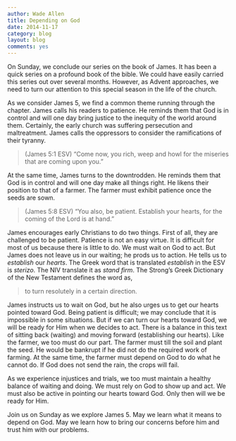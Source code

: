 ```yaml
---
author: Wade Allen
title: Depending on God 
date: 2014-11-17
category: blog
layout: blog
comments: yes
---
```

 
On Sunday, we conclude our series on the book of James. It has been a quick series on a profound book of the bible. We could have easily carried this series out over several months. However, as Advent approaches, we need to turn our attention to this special season in the life of the church. 

As we consider James 5, we find a common theme running through the chapter. James calls his readers to patience. He reminds them that God is in control and will one day bring justice to the inequity of the world around them. Certainly, the early church was suffering persecution and maltreatment. James calls the oppressors to consider the ramifications of their tyranny.

>(James 5:1 ESV) “Come now, you rich, weep and howl for the miseries that are coming upon you.”

At the same time, James turns to the downtrodden. He reminds them that God is in control and will one day make all things right. He likens their position to that of a farmer. The farmer must exhibit patience once the seeds are sown. 

>(James 5:8 ESV) “You also, be patient. Establish your hearts, for the coming of the Lord is at hand.”

James encourages early Christians to do two things. First of all, they are challenged to be patient. Patience is not an easy virtue. It is difficult for most of us because there is little to do. We must wait on God to act. But James does not leave us in our waiting; he prods us to action. He tells us to *establish* our *hearts*. The Greek word that is translated *establish* in the ESV is *sterizo*. The NIV translate it as *stand firm*. The Strong’s Greek Dictionary of the New Testament defines the word as,

>to turn resolutely in a certain direction.

James instructs us to wait on God, but he also urges us to get our hearts pointed toward God. Being patient is difficult; we may conclude that it is impossible in some situations. But if we can turn our hearts toward God, we will be ready for Him when we decides to act. There is a balance in this text of sitting back (waiting) and moving forward (establishing our hearts). Like the farmer, we too must do our part. The farmer must till the soil and plant the seed. He would be bankrupt if he did not do the required work of farming. At the same time, the farmer must depend on God to do what he cannot do. If God does not send the rain, the crops will fail. 

As we experience injustices and trials, we too must maintain a healthy balance of waiting and doing. We must rely on God to show up and act. We must also be active in pointing our hearts toward God. Only then will we be ready for Him. 

Join us on Sunday as we explore James 5. May we learn what it means to depend on God. May we learn how to bring our concerns before him and trust him with our problems.

 
